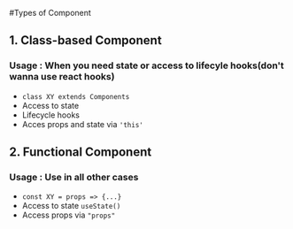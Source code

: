 #Types of Component

## 1. Class-based Component
### Usage : When you need state or access to lifecyle hooks(don't wanna use react hooks)
- `class XY extends Components`
- Access to state
- Lifecycle hooks
- Acces props and state via `'this'`

## 2. Functional Component
### Usage : Use in all other cases
- `const XY = props => {...}`
- Access to state `useState()`
- Access props via `"props"`

